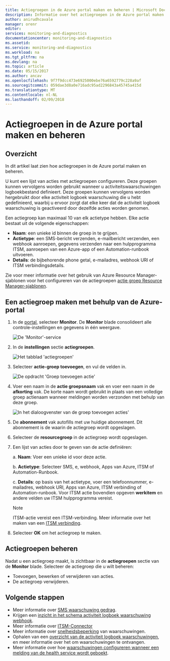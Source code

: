 ```yaml
---
title: Actiegroepen in de Azure portal maken en beheren | Microsoft Docs
description: Informatie over het actiegroepen in de Azure portal maken en beheren.
author: anirudhcavale
manager: orenr
editor: 
services: monitoring-and-diagnostics
documentationcenter: monitoring-and-diagnostics
ms.assetid: 
ms.service: monitoring-and-diagnostics
ms.workload: na
ms.tgt_pltfrm: na
ms.devlang: na
ms.topic: article
ms.date: 05/15/2017
ms.author: ancav
ms.openlocfilehash: 9f7f9dcc473e6925000ebe76a6592779c228a9af
ms.sourcegitcommit: 059dae3d8a0e716adc95ad2296843a45745a415d
ms.translationtype: MT
ms.contentlocale: nl-NL
ms.lasthandoff: 02/09/2018
---
```

# <a name="create-and-manage-action-groups-in-the-azure-portal"></a>Actiegroepen in de Azure portal maken en beheren
## <a name="overview"></a>Overzicht ##
In dit artikel laat zien hoe actiegroepen in de Azure portal maken en beheren.

U kunt een lijst van acties met actiegroepen configureren. Deze groepen kunnen vervolgens worden gebruikt wanneer u activiteitswaarschuwingen logboekbestand definieert. Deze groepen kunnen vervolgens worden hergebruikt door elke activiteit logboek waarschuwing die u hebt gedefinieerd, waarbij u ervoor zorgt dat elke keer dat de activiteit logboek waarschuwing is geactiveerd door dezelfde acties worden genomen.

Een actiegroep kan maximaal 10 van elk actietype hebben. Elke actie bestaat uit de volgende eigenschappen:

* **Naam**: een unieke id binnen de groep in te grijpen.  
* **Actietype**: een SMS-bericht verzenden, e-mailbericht verzenden, een webhook aanroepen, gegevens verzenden naar een hulpprogramma ITSM, aanroepen van een Azure-app of een Automation-runbook uitvoeren.
* **Details**: de bijbehorende phone getal, e-mailadres, webhook URI of ITSM verbindingsdetails.

Zie voor meer informatie over het gebruik van Azure Resource Manager-sjablonen voor het configureren van de actiegroepen [actie groep Resource Manager-sjablonen](monitoring-create-action-group-with-resource-manager-template.md).

## <a name="create-an-action-group-by-using-the-azure-portal"></a>Een actiegroep maken met behulp van de Azure-portal ##
1. In de [portal](https://portal.azure.com), selecteer **Monitor**. De **Monitor** blade consolideert alle controle-instellingen en gegevens in één weergave.

    ![De 'Monitor'-service](./media/monitoring-action-groups/home-monitor.png)
2. In de **instellingen** sectie **actiegroepen**.

    ![Het tabblad 'actiegroepen'](./media/monitoring-action-groups/action-groups-blade.png)
3. Selecteer **actie-groep toevoegen**, en vul de velden in.

    ![De opdracht 'Groep toevoegen actie'](./media/monitoring-action-groups/add-action-group.png)
4. Voer een naam in de **actie groepsnaam** vak en voer een naam in de **afkorting** vak. De korte naam wordt gebruikt in plaats van een volledige groep actienaam wanneer meldingen worden verzonden met behulp van deze groep.

      ![In het dialoogvenster van de groep toevoegen acties'](./media/monitoring-action-groups/action-group-define.png)

5. De **abonnement** vak autofills met uw huidige abonnement. Dit abonnement is de waarin de actiegroep wordt opgeslagen.

6. Selecteer de **resourcegroep** in de actiegroep wordt opgeslagen.

7. Een lijst van acties door te geven van de actie definiëren:

    a. **Naam**: Voer een unieke id voor deze actie.

    b. **Actietype**: Selecteer SMS, e, webhook, Apps van Azure, ITSM of Automation-Runbook.

    c. **Details**: op basis van het actietype, voer een telefoonnummer, e-mailadres, webhook URI, Apps van Azure, ITSM verbinding of Automation-runbook. Voor ITSM actie bovendien opgeven **werkitem** en andere velden uw ITSM hulpprogramma vereist.

   > [!NOTE]
   > ITSM-actie vereist een ITSM-verbinding. Meer informatie over het maken van een [ITSM verbinding](../log-analytics/log-analytics-itsmc-overview.md). 

8. Selecteer **OK** om het actiegroep te maken.

## <a name="manage-your-action-groups"></a>Actiegroepen beheren ##
Nadat u een actiegroep maakt, is zichtbaar in de **actiegroepen** sectie van de **Monitor** blade. Selecteer de actiegroep die u wilt beheren:

* Toevoegen, bewerken of verwijderen van acties.
* De actiegroep verwijderen.

## <a name="next-steps"></a>Volgende stappen ##
* Meer informatie over [SMS waarschuwing gedrag](monitoring-sms-alert-behavior.md).  
* Krijgen een [inzicht in het schema activiteit logboek waarschuwing webhook](monitoring-activity-log-alerts-webhook.md).  
* Meer informatie over [ITSM-Connector](../log-analytics/log-analytics-itsmc-overview.md)
* Meer informatie over [snelheidsbeperking](monitoring-alerts-rate-limiting.md) van waarschuwingen.
* Ophalen van een [overzicht van de activiteit logboek waarschuwingen](monitoring-overview-alerts.md), en meer informatie over het om waarschuwingen te ontvangen.  
* Meer informatie over hoe [waarschuwingen configureren wanneer een melding van de health service wordt geboekt](monitoring-activity-log-alerts-on-service-notifications.md).
